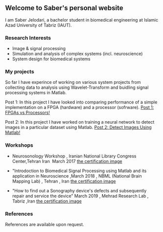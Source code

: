 ## Welcome to Saber's personal website

I am Saber Jelodari, a bachelor student in biomedical engineering at Islamic Azad University of Tabriz (IAUT).

### Research Interests

* Image & signal processing
* Simulation and analysis of complex systems (incl. neuroscience)
* System design for biomedical systems

### My projects

So far I have experince of working on various system projects from collecting data to analysis using Wavelet-Transform and buidling signal processing systems in Matlab.

Post 1: In this project I have looked into comparing performance of a simple implementation on a FPGA (hardware) and a processor (sofrware).
[Post 1: FPGAs vs Processors!](./posts/fpga-vs-processor.md)

Post 2: In this project I have worked on training a neural network to detect images in a particular dataset using Matlab.
[Post 2: Detect Images Using Matlab!](./posts/image-detect.md)

### Workshops
* Neurosonology Workshop , Iranian National Library Congress Center,Tehran Iran  March 2017 [the certification image](./posts/fpga-vs-processor.md)

* "Introdoction to Biomedical Signal Processing using Matlab and its application in Neuroscience ,March 2018 , NBML (National Brain Mapping Lab) , Tehran , Iran [the certification image](./posts/fpga-vs-processor.md)

* "How to find out a Sonography device's defects and subsequently repair and service the device" March 2019 , Mehrad Research Lab , Tabriz ,Iran [the certification image](./posts/Sonography-device's-defects.md)


### References

References are available upon request.


